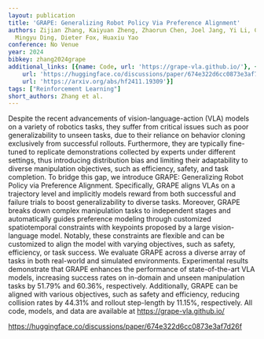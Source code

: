 ```yaml
---
layout: publication
title: 'GRAPE: Generalizing Robot Policy Via Preference Alignment'
authors: Zijian Zhang, Kaiyuan Zheng, Zhaorun Chen, Joel Jang, Yi Li, Chaoqi Wang,
  Mingyu Ding, Dieter Fox, Huaxiu Yao
conference: No Venue
year: 2024
bibkey: zhang2024grape
additional_links: [{name: Code, url: 'https://grape-vla.github.io/'}, {name: Code,
    url: 'https://huggingface.co/discussions/paper/674e322d6cc0873e3af7d26f'}, {name: Paper,
    url: 'https://arxiv.org/abs/hf2411.19309'}]
tags: ["Reinforcement Learning"]
short_authors: Zhang et al.
---
```

Despite the recent advancements of vision-language-action (VLA) models on a variety of robotics tasks, they suffer from critical issues such as poor generalizability to unseen tasks, due to their reliance on behavior cloning exclusively from successful rollouts. Furthermore, they are typically fine-tuned to replicate demonstrations collected by experts under different settings, thus introducing distribution bias and limiting their adaptability to diverse manipulation objectives, such as efficiency, safety, and task completion. To bridge this gap, we introduce GRAPE: Generalizing Robot Policy via Preference Alignment. Specifically, GRAPE aligns VLAs on a trajectory level and implicitly models reward from both successful and failure trials to boost generalizability to diverse tasks. Moreover, GRAPE breaks down complex manipulation tasks to independent stages and automatically guides preference modeling through customized spatiotemporal constraints with keypoints proposed by a large vision-language model. Notably, these constraints are flexible and can be customized to align the model with varying objectives, such as safety, efficiency, or task success. We evaluate GRAPE across a diverse array of tasks in both real-world and simulated environments. Experimental results demonstrate that GRAPE enhances the performance of state-of-the-art VLA models, increasing success rates on in-domain and unseen manipulation tasks by 51.79% and 60.36%, respectively. Additionally, GRAPE can be aligned with various objectives, such as safety and efficiency, reducing collision rates by 44.31% and rollout step-length by 11.15%, respectively. All code, models, and data are available at https://grape-vla.github.io/

https://huggingface.co/discussions/paper/674e322d6cc0873e3af7d26f